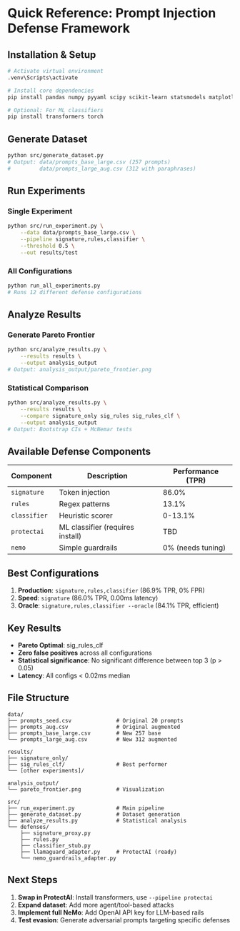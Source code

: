 # Quick Reference: Prompt Injection Defense Framework

## Installation & Setup

```bash
# Activate virtual environment
.venv\Scripts\activate

# Install core dependencies
pip install pandas numpy pyyaml scipy scikit-learn statsmodels matplotlib seaborn

# Optional: For ML classifiers
pip install transformers torch
```

## Generate Dataset

```bash
python src/generate_dataset.py
# Output: data/prompts_base_large.csv (257 prompts)
#         data/prompts_large_aug.csv (312 with paraphrases)
```

## Run Experiments

### Single Experiment
```bash
python src/run_experiment.py \
    --data data/prompts_base_large.csv \
    --pipeline signature,rules,classifier \
    --threshold 0.5 \
    --out results/test
```

### All Configurations
```bash
python run_all_experiments.py
# Runs 12 different defense configurations
```

## Analyze Results

### Generate Pareto Frontier
```bash
python src/analyze_results.py \
    --results results \
    --output analysis_output
# Output: analysis_output/pareto_frontier.png
```

### Statistical Comparison
```bash
python src/analyze_results.py \
    --results results \
    --compare signature_only sig_rules sig_rules_clf \
    --output analysis_output
# Output: Bootstrap CIs + McNemar tests
```

## Available Defense Components

| Component | Description | Performance (TPR) |
|-----------|-------------|-------------------|
| `signature` | Token injection | 86.0% |
| `rules` | Regex patterns | 13.1% |
| `classifier` | Heuristic scorer | 0-13.1% |
| `protectai` | ML classifier (requires install) | TBD |
| `nemo` | Simple guardrails | 0% (needs tuning) |

## Best Configurations

1. **Production**: `signature,rules,classifier` (86.9% TPR, 0% FPR)
2. **Speed**: `signature` (86.0% TPR, 0.00ms latency)
3. **Oracle**: `signature,rules,classifier --oracle` (84.1% TPR, efficient)

## Key Results

- **Pareto Optimal**: sig_rules_clf
- **Zero false positives** across all configurations
- **Statistical significance**: No significant difference between top 3 (p > 0.05)
- **Latency**: All configs < 0.02ms median

## File Structure

```
data/
├── prompts_seed.csv              # Original 20 prompts
├── prompts_aug.csv               # Original augmented
├── prompts_base_large.csv        # New 257 base
└── prompts_large_aug.csv         # New 312 augmented

results/
├── signature_only/
├── sig_rules_clf/                # Best performer
└── [other experiments]/

analysis_output/
└── pareto_frontier.png           # Visualization

src/
├── run_experiment.py             # Main pipeline
├── generate_dataset.py           # Dataset generation
├── analyze_results.py            # Statistical analysis
└── defenses/
    ├── signature_proxy.py
    ├── rules.py
    ├── classifier_stub.py
    ├── llamaguard_adapter.py     # ProtectAI (ready)
    └── nemo_guardrails_adapter.py
```

## Next Steps

1. **Swap in ProtectAI**: Install transformers, use `--pipeline protectai`
2. **Expand dataset**: Add more agent/tool-based attacks
3. **Implement full NeMo**: Add OpenAI API key for LLM-based rails
4. **Test evasion**: Generate adversarial prompts targeting specific defenses
